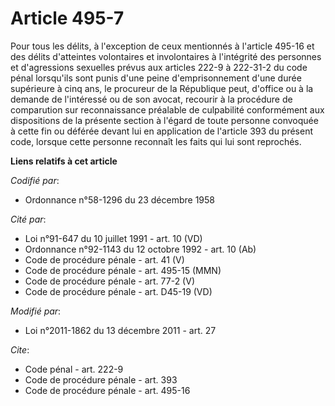 # Article 495-7

Pour tous les délits, à l'exception de ceux mentionnés à l'article 495-16 et des délits d'atteintes volontaires et
involontaires à l'intégrité des personnes et d'agressions sexuelles prévus aux articles 222-9 à 222-31-2 du code pénal
lorsqu'ils sont punis d'une peine d'emprisonnement d'une durée supérieure à cinq ans, le procureur de la République peut,
d'office ou à la demande de l'intéressé ou de son avocat, recourir à la procédure de comparution sur reconnaissance préalable
de culpabilité conformément aux dispositions de la présente section à l'égard de toute personne convoquée à cette fin ou
déférée devant lui en application de l'article 393 du présent code, lorsque cette personne reconnaît les faits qui lui sont
reprochés.

**Liens relatifs à cet article**

_Codifié par_:

  - Ordonnance n°58-1296 du 23 décembre 1958

_Cité par_:

  - Loi n°91-647 du 10 juillet 1991 - art. 10 (VD)
  - Ordonnance n°92-1143 du 12 octobre 1992 - art. 10 (Ab)
  - Code de procédure pénale - art. 41 (V)
  - Code de procédure pénale - art. 495-15 (MMN)
  - Code de procédure pénale - art. 77-2 (V)
  - Code de procédure pénale - art. D45-19 (VD)

_Modifié par_:

  - Loi n°2011-1862 du 13 décembre 2011 - art. 27

_Cite_:

  - Code pénal - art. 222-9
  - Code de procédure pénale - art. 393
  - Code de procédure pénale - art. 495-16
